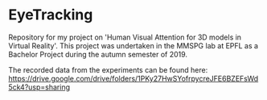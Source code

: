 # EyeTracking
Repository for my project on 'Human Visual Attention for 3D models in Virtual Reality'. This project was undertaken in the MMSPG lab at EPFL as a Bachelor Project during the autumn semester of 2019. 

The recorded data from the experiments can be found here:
https://drive.google.com/drive/folders/1PKy27HwSYofrpycreJFE6BZEFsWd5ck4?usp=sharing
